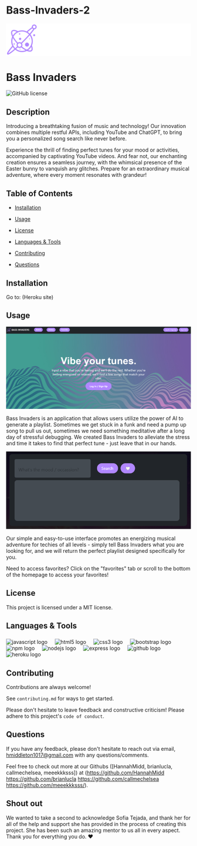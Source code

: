 # Bass-Invaders-2

![Logo](/public/images/logo.png)

# Bass Invaders
![GitHub license](https://img.shields.io/badge/license-MIT-blue.svg)

## Description

Introducing a breathtaking fusion of music and technology! Our innovation combines multiple restful APIs, including YouTube and ChatGPT, to bring you a personalized song search like never before.

Experience the thrill of finding perfect tunes for your mood or activities, accompanied by captivating YouTube videos. And fear not, our enchanting creation ensures a seamless journey, with the whimsical presence of the Easter bunny to vanquish any glitches. Prepare for an extraordinary musical adventure, where every moment resonates with grandeur!

## Table of Contents

* [Installation](#installation)

* [Usage](#usage)

* [License](#license)

* [Languages & Tools](#languages_and_tools)

* [Contributing](#Contributions)

* [Questions](#questions)

## Installation

Go to: (Heroku site)

## Usage

![Alt Text](./public/images/bassinvadershomepage.png)

Bass Invaders is an application that allows users utilize the power of AI to generate a playlist. Sometimes we get stuck in a funk and need a pump up song to pull us out, sometimes we need something meditative after a long day of stressful debugging. We created Bass Invaders to alleviate the stress and time it takes to find that perfect tune - just leave that in our hands.

![Alt Text](./public/images/bassinvaderssearch.png)

Our simple and easy-to-use interface promotes an energizing musical adventure for techies of all levels - simply tell Bass Invaders what you are looking for, and we will return the perfect playlist designed specifically for you.

Need to access favorites? Click on the "favorites" tab or scroll to the bottom of the homepage to access your favorites!

## License

This project is licensed under a MIT license.

## Languages & Tools

###

<div align="left">
  <img src="https://cdn.jsdelivr.net/gh/devicons/devicon/icons/javascript/javascript-original.svg" height="40" alt="javascript logo"  />
  <img width="12" />
  <img src="https://cdn.jsdelivr.net/gh/devicons/devicon/icons/html5/html5-original.svg" height="40" alt="html5 logo"  />
  <img width="12" />
  <img src="https://cdn.jsdelivr.net/gh/devicons/devicon/icons/css3/css3-original.svg" height="40" alt="css3 logo"  />
  <img width="12" />
  <img src="https://cdn.jsdelivr.net/gh/devicons/devicon/icons/bootstrap/bootstrap-original.svg" height="40" alt="bootstrap logo"  />
  <img width="12" />
  <img src="https://cdn.jsdelivr.net/gh/devicons/devicon/icons/npm/npm-original-wordmark.svg" height="40" alt="npm logo"  />
  <img width="12" />
  <img src="https://cdn.jsdelivr.net/gh/devicons/devicon/icons/nodejs/nodejs-original.svg" height="40" alt="nodejs logo"  />
  <img width="12" />
  <img src="https://cdn.jsdelivr.net/gh/devicons/devicon/icons/express/express-original.svg" height="40" alt="express logo"  />
  <img width="12" />
  <img src="https://cdn.jsdelivr.net/gh/devicons/devicon/icons/github/github-original.svg" height="40" alt="github logo"  />
  <img width="12" />
  <img src="https://cdn.jsdelivr.net/gh/devicons/devicon/icons/heroku/heroku-original.svg" height="40" alt="heroku logo"  />
</div>

###

## Contributing

Contributions are always welcome!

See `contributing.md` for ways to get started.

Please don't hesitate to leave feedback and constructive criticism! Please adhere to this project's `code of conduct`.

## Questions

If you have any feedback, please don't hesitate to reach out via email, hmiddleton1017@gmail.com with any questions/comments.

Feel free to check out more at our Githubs ([HannahMidd, brianlucla, callmechelsea, meeekkksss]) at 
(https://github.com/HannahMidd https://github.com/brianlucla https://github.com/callmechelsea https://github.com/meeekkksss/).

## Shout out

We wanted to take a second to acknowledge Sofia Tejada, and thank her for all of the help and support she has provided in the process of creating this project. She has been such an amazing mentor to us all in every aspect. Thank you for everything you do. ❤️